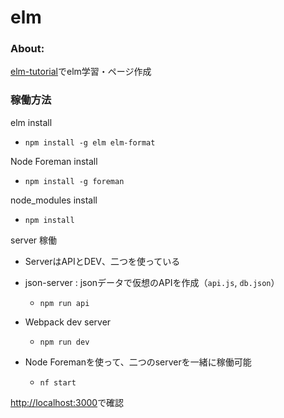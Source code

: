 # elm

### About:

[elm-tutorial](https://www.elm-tutorial.org/ko/)でelm学習・ページ作成

### 稼働方法

elm install

-   `npm install -g elm elm-format`

Node Foreman install

-   `npm install -g foreman`

node_modules install

-   `npm install`

server 稼働

-   ServerはAPIとDEV、二つを使っている
-   json-server : jsonデータで仮想のAPIを作成（`api.js`, `db.json`）

    -   `npm run api`

-   Webpack dev server

    -   `npm run dev`

-   Node Foremanを使って、二つのserverを一緒に稼働可能
    -   `nf start`

<http://localhost:3000>で確認
